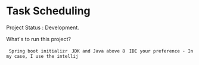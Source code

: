 <h1> Task Scheduling </h1>

Project Status : Development.

What's to run this project?


``` Spring boot initializr```
``` JDK and Java above 8```
``` IDE your preference - In my case, I use the intellij```
